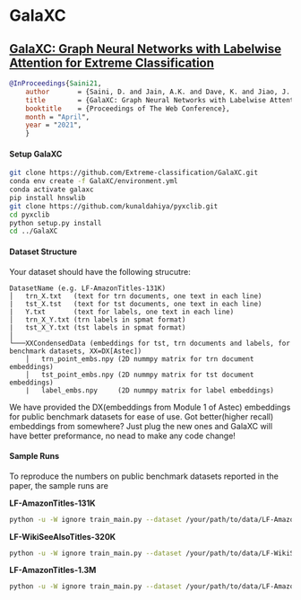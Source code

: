 # GalaXC
## [GalaXC: Graph Neural Networks with Labelwise Attention for Extreme Classification](http://manikvarma.org/pubs/saini21.pdf)
```bib
@InProceedings{Saini21,
	author       = {Saini, D. and Jain, A.K. and Dave, K. and Jiao, J. and Singh, A. and Zhang, R. and Varma, M.},
	title        = {GalaXC: Graph Neural Networks with Labelwise Attention for Extreme Classification},
	booktitle    = {Proceedings of The Web Conference},
	month = "April",
	year = "2021",
	}
```

#### Setup GalaXC
```bash
git clone https://github.com/Extreme-classification/GalaXC.git
conda env create -f GalaXC/environment.yml
conda activate galaxc
pip install hnswlib
git clone https://github.com/kunaldahiya/pyxclib.git
cd pyxclib
python setup.py install
cd ../GalaXC
```

#### Dataset Structure
Your dataset should have the following strucutre:
```
DatasetName (e.g. LF-AmazonTitles-131K)
│   trn_X.txt   (text for trn documents, one text in each line)
|   tst_X.tst   (text for tst documents, one text in each line)
|   Y.txt       (text for labels, one text in each line)
│   trn_X_Y.txt (trn labels in spmat format)
|   tst_X_Y.txt (tst labels in spmat format)
│
└───XXCondensedData (embeddings for tst, trn documents and labels, for benchmark datasets, XX=DX[Astec])
    │   trn_point_embs.npy (2D nummpy matrix for trn document embeddings)
    │   tst_point_embs.npy (2D nummpy matrix for tst document embeddings)
    |   label_embs.npy     (2D nummpy matrix for label embeddings)

```

We have provided the DX(embeddings from Module 1 of Astec) embeddings for public benchmark datasets for ease of use. Got better(higher recall) embeddings from somewhere? Just plug the new ones and GalaXC will have better preformance, no nead to make any code change!


#### Sample Runs
To reproduce the numbers on public benchmark datasets reported in the paper, the sample runs are 

**LF-AmazonTitles-131K** 
```bash
python -u -W ignore train_main.py --dataset /your/path/to/data/LF-AmazonTitles-131K --save-model 0  --devices cuda:0  --num-epochs 30  --num-HN-epochs 0  --batch-size 256  --lr 0.001  --attention-lr 0.001 --adjust-lr 5,10,15,20,25,28  --dlr-factor 0.5  --mpt 0  --restrict-edges-num -1  --restrict-edges-head-threshold 20  --num-random-samples 30000  --random-shuffle-nbrs 0  --fanouts 4,3,2  --num-HN-shortlist 500   --embedding-type DX  --run-type NR  --num-validation 25000  --validation-freq -1  --num-shortlist 500 --predict-ova 0  --A 0.6  --B 2.6
```

**LF-WikiSeeAlsoTitles-320K** 
```bash
python -u -W ignore train_main.py --dataset /your/path/to/data/LF-WikiSeeAlsoTitles-320K --save-model 0  --devices cuda:0  --num-epochs 30  --num-HN-epochs 0  --batch-size 256  --lr 0.001  --attention-lr 0.05 --adjust-lr 5,10,15,20,25,28  --dlr-factor 0.5  --mpt 0  --restrict-edges-num -1  --restrict-edges-head-threshold 20  --num-random-samples 32000  --random-shuffle-nbrs 0  --fanouts 4,3,2  --num-HN-shortlist 500  --repo 1  --embedding-type DX --run-type NR  --num-validation 25000  --validation-freq -1  --num-shortlist 500  --predict-ova 0  --A 0.55  --B 1.5
```

**LF-AmazonTitles-1.3M** 
```bash
python -u -W ignore train_main.py --dataset /your/path/to/data/LF-AmazonTitles-1.3M --save-model 0  --devices cuda:0  --num-epochs 24  --num-HN-epochs 15  --batch-size 512  --lr 0.001  --attention-lr 0.05 --adjust-lr 4,8,12,16,18,20,22  --dlr-factor 0.5  --mpt 0  --restrict-edges-num 5  --restrict-edges-head-threshold 20  --num-random-samples 100000  --random-shuffle-nbrs 1  --fanouts 3,3,3  --num-HN-shortlist 500   --embedding-type DX  --run-type NR  --num-validation 25000  --validation-freq -1  --num-shortlist 500 --predict-ova 0  --A 0.6  --B 2.6
```
